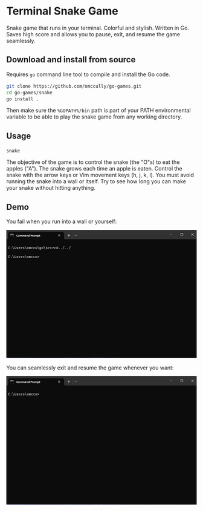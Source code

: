 # Terminal Snake Game

Snake game that runs in your terminal. Colorful and stylish. Written in Go. Saves high score and allows you to pause, exit, and resume the game seamlessly. 

## Download and install from source

Requires `go` command line tool to compile and install the Go code.

```bash
git clone https://github.com/omccully/go-games.git
cd go-games/snake
go install .
```

Then make sure the `%GOPATH%/bin` path is part of your PATH environmental variable to be able to play the snake game from any working directory.

## Usage

`snake`

The objective of the game is to control the snake (the "O"s) to eat the apples ("A"). The snake grows each time an apple is eaten. Control the snake with the arrow keys or Vim movement keys (h, j, k, l). You must avoid running the snake into a wall or itself. Try to see how long you can make your snake without hitting anything.

## Demo

You fail when you run into a wall or yourself: 

![Snake Game Failure Demo](/snake/demo/failure.gif)

You can seamlessly exit and resume the game whenever you want:

![Snake Game Resume Demo](/snake/demo/resume.gif)
